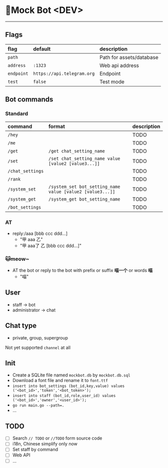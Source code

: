 # 🤖Mock Bot \<DEV\>
---

## Flags

| flag       | default                    | description              |
| :--------- | :------------------------- | :----------------------- |
| `path`     |                            | Path for assets/database |
| `address`  | `:1323`                    | Web api address          |
| `endpoint` | `https://api.telegram.org` | Endpoint                 |
| `test`     | `false`                    | Test mode                |

## Bot commands

### Standard

| command          | format                                                    | description |
| :--------------- | :-------------------------------------------------------- | :---------- |
| `/hey`           |                                                           | TODO        |
| `/me`            |                                                           | TODO        |
| `/get`           | `/get chat_setting_name`                                  | TODO        |
| `/set`           | `/set chat_setting_name value [value2 [value3...]]`       | TODO        |
| `/chat_settings` |                                                           | TODO        |
| `/rank`          |                                                           | TODO        |
| `/system_set`    | `/system_set bot_setting_name value [value2 [value3...]]` | TODO        |
| `/system_get`    | `/system_get bot_setting_name`                            | TODO        |
| `/bot_settings`  |                                                           | TODO        |

### AT

- reply:/aaa [bbb ccc ddd...]
  - "甲 aaa 乙"
  - "甲 aaa了 乙 [bbb ccc ddd...]"

### 🐱meow~

- AT the bot or reply to the bot with prefix or suffix **喵一个** or words **喵**
  - "喵"

## User

- staff -> bot
- administrator -> chat

## Chat type

- private, group, supergroup

Not yet supported `channel` at all 

## Init

- Create a SQLite file named `mockbot.db` by `mockbot.db.sql`
- Download a font file and rename it to `font.ttf`
- `insert into bot_settings (bot_id,key,value) values ('<bot_id>','token','<bot_token>');`
- `insert into staff (bot_id,role,user_id) values ('<bot_id>','owner','<user_id>');`
- `go run main.go --path=.`
- ...

## TODO

- [ ] Search `// TODO` or `//TODO` form source code
- [ ] i18n, Chinese simplify only now
- [ ] Set staff by command
- [ ] Web API
- [ ] ...